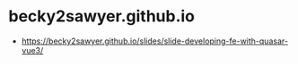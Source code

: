# becky2sawyer.github.io

- https://becky2sawyer.github.io/slides/slide-developing-fe-with-quasar-vue3/
